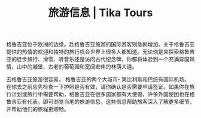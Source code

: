 ﻿---
language: zh
url: travel-info
heading: 旅游信息
title: 旅游信息 | Tika Tours
---
<div class="row content-row"><!-- 893 (0)-->

</div>

<div class="row content-row"><!-- 894 (2)-->
<div class="col-xs-12 col-sm-6 col-md-6"><!-- 1236 -->

格鲁吉亚位于欧洲的边缘。赴格鲁吉亚旅游的国际游客则急剧增加。关于格鲁吉亚提供的热情的欢迎和独特的旅行机会世界上很多人都知道。无论你是来探索格鲁吉亚的徒步旅行、滑雪、听音乐还是访问古代纪念碑，你都将体验到一个充满异国风情、山中的城堡、古老的葡萄园和宽阔宏伟的林荫大道。


</div>

<div class="col-xs-12 col-sm-6 col-md-6"><!-- 1237 -->

去格鲁吉亚旅游很容易。 格鲁吉亚的两个大城市- 第比利斯和巴统有国际机场。在你去之前应先检查一下护照是否有效，请你确认是否需要申请签证。如果你在旅行计划或旅行中需要帮助，格鲁吉亚在很多国家都有大使馆，许多外国使团也在格鲁吉亚有代表。即可浏览当地的旅游信息，这些信息帮助旅客深入了解更多细节，并帮助他们的旅程更顺畅。
</div>

</div>

